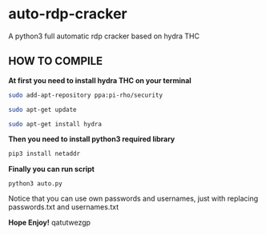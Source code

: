 # auto-rdp-cracker
A python3 full automatic rdp cracker based on hydra THC

## HOW TO COMPILE
**At first you need to install hydra THC on your terminal** 
```bash
sudo add-apt-repository ppa:pi-rho/security

sudo apt-get update

sudo apt-get install hydra
```
**Then you need to install python3 required library**
```bash
pip3 install netaddr
```
**Finally you can run script**
```
python3 auto.py
```
Notice that you can use own passwords and usernames,
just with replacing passwords.txt and usernames.txt

**Hope Enjoy!**
qatutwezgp